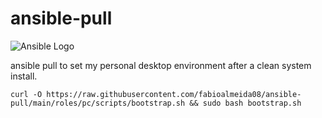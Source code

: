 # ansible-pull

![Ansible Logo](https://churrops.files.wordpress.com/2017/06/ansible-logo.png?w=1400)

ansible pull to set my personal desktop environment after a clean system install.

```
curl -O https://raw.githubusercontent.com/fabioalmeida08/ansible-pull/main/roles/pc/scripts/bootstrap.sh && sudo bash bootstrap.sh
```
